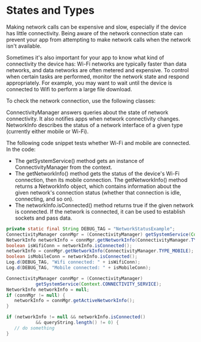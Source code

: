 # States and Types


Making network calls can be expensive and slow, especially if the device has little connectivity. Being aware of the network connection state can prevent your app from attempting to make network calls when the network isn't available.

Sometimes it's also important for your app to know what kind of connectivity the device has: Wi-Fi networks are typically faster than data networks, and data networks are often metered and expensive. To control when certain tasks are performed, monitor the network state and respond appropriately. For example, you may want to wait until the device is connected to Wifi to perform a large file download.



To check the network connection, use the following classes:

ConnectivityManager answers queries about the state of network connectivity. It also notifies apps when network connectivity changes.
NetworkInfo describes the status of a network interface of a given type (currently either mobile or Wi-Fi).


The following code snippet tests whether Wi-Fi and mobile are connected. In the code:

- The getSystemService() method gets an instance of ConnectivityManager from the context.
- The getNetworkInfo() method gets the status of the device's Wi-Fi connection, then its mobile connection. The getNetworkInfo() method returns a NetworkInfo object, which contains information about the given network's connection status (whether that connection is idle, connecting, and so on).
- The networkInfo.isConnected() method returns true if the given network is connected. If the network is connected, it can be used to establish sockets and pass data.

```java
private static final String DEBUG_TAG = "NetworkStatusExample";
ConnectivityManager connMgr = (ConnectivityManager) getSystemService(Context.CONNECTIVITY_SERVICE);
NetworkInfo networkInfo = connMgr.getNetworkInfo(ConnectivityManager.TYPE_WIFI);
boolean isWifiConn = networkInfo.isConnected();
networkInfo = connMgr.getNetworkInfo(ConnectivityManager.TYPE_MOBILE);
boolean isMobileConn = networkInfo.isConnected();
Log.d(DEBUG_TAG, "Wifi connected: " + isWifiConn);
Log.d(DEBUG_TAG, "Mobile connected: " + isMobileConn);
```

```java
ConnectivityManager connMgr = (ConnectivityManager)
           getSystemService(Context.CONNECTIVITY_SERVICE);
NetworkInfo networkInfo = null;
if (connMgr != null) {
   networkInfo = connMgr.getActiveNetworkInfo();
}

if (networkInfo != null && networkInfo.isConnected()
           && queryString.length() != 0) {
   // do something
}
```
